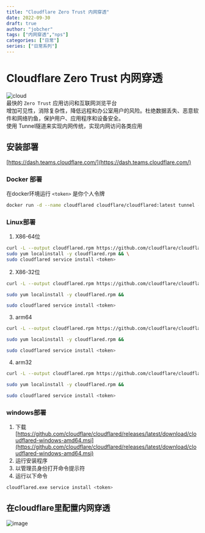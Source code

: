 ```yaml
---
title: "Cloudflare Zero Trust 内网穿透"
date: 2022-09-30
draft: true
author: "jobcher"
tags: ["内网穿透","nps"]
categories: ["日常"]
series: ["日常系列"]
---
```

# Cloudflare Zero Trust 内网穿透
![cloud](/images/cloudflare.png)  
最快的 `Zero Trust` 应用访问和互联网浏览平台  
增加可见性，消除复杂性，降低远程和办公室用户的风险。杜绝数据丢失、恶意软件和网络钓鱼，保护用户、应用程序和设备安全。  
使用 Tunnel隧道来实现内网传统，实现内网访问各类应用
## 安装部署
[https://dash.teams.cloudflare.com/](https://dash.teams.cloudflare.com/)  

### Docker 部署
在docker环境运行 `<token>` 是你个人令牌
```sh
docker run -d --name cloudflared cloudflare/cloudflared:latest tunnel --no-autoupdate run --token <token>
```

### Linux部署
1. X86-64位
```sh
curl -L --output cloudflared.rpm https://github.com/cloudflare/cloudflared/releases/latest/download/cloudflared-linux-x86_64.rpm && \
sudo yum localinstall -y cloudflared.rpm && \
sudo cloudflared service install <token>

```
2. X86-32位
```sh
curl -L --output cloudflared.rpm https://github.com/cloudflare/cloudflared/releases/latest/download/cloudflared-linux-386.rpm && 

sudo yum localinstall -y cloudflared.rpm && 

sudo cloudflared service install <token>
```

3. arm64
```sh
curl -L --output cloudflared.rpm https://github.com/cloudflare/cloudflared/releases/latest/download/cloudflared-linux-aarch64.rpm && 

sudo yum localinstall -y cloudflared.rpm && 

sudo cloudflared service install <token>

```

4. arm32
```sh
curl -L --output cloudflared.rpm https://github.com/cloudflare/cloudflared/releases/latest/download/cloudflared-linux-arm.rpm && 

sudo yum localinstall -y cloudflared.rpm && 

sudo cloudflared service install <token>
```

### windows部署
1. 下载 [https://github.com/cloudflare/cloudflared/releases/latest/download/cloudflared-windows-amd64.msi](https://github.com/cloudflare/cloudflared/releases/latest/download/cloudflared-windows-amd64.msi)  
2. 运行安装程序
3. 以管理员身份打开命令提示符
4. 运行以下命令
```sh
cloudflared.exe service install <token>
```

## 在cloudflare里配置内网穿透
![image](/images/cloudflare2.png)

